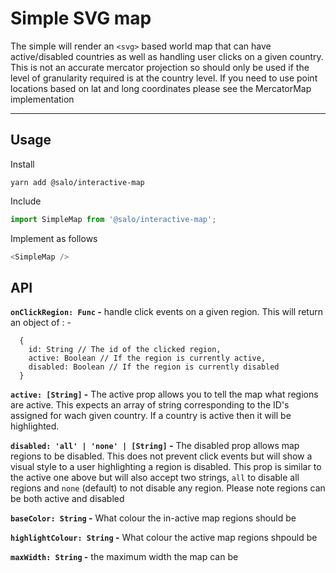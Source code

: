 # Simple SVG map

The simple will render an `<svg>` based world map that can have active/disabled countries as well as handling user clicks on a given country. This is not an accurate mercator projection so should only be used if the level of granularity required is at the country level. If you need to use point locations based on lat and long coordinates please see the MercatorMap implementation

-------

## Usage

Install

```
yarn add @salo/interactive-map
```

Include

```javascript
import SimpleMap from '@salo/interactive-map';
```

Implement as follows

```javascript
<SimpleMap />
```

## API

**`onClickRegion: Func` -** handle click events on a given region. This will return an object of : -

```javacript
  {
    id: String // The id of the clicked region,
    active: Boolean // If the region is currently active,
    disabled: Boolean // If the region is currently disabled
  }
```

**`active: [String]` -** The active prop allows you to tell the map what regions are active. This expects an array of string corresponding to the ID's assigned for wach given country. If a country is active then it will be highlighted.

**`disabled: 'all' | 'none' | [String]` -** The disabled prop allows map regions to be disabled. This does not prevent click events but will show a visual style to a user highlighting a region is disabled. This prop is similar to the active one above but will also accept two strings, `all` to disable all regions and `none` (default) to not disable any region. Please note regions can be both active and disabled

**`baseColor: String` -** What colour the in-active map regions should be

**`highlightColour: String` -** What colour the active map regions shpould be

**`maxWidth: String` -** the maximum width the map can be

